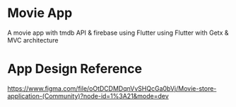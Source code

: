 # Movie App
A movie app with tmdb API & firebase using Flutter using Flutter with Getx & MVC architecture

# App Design Reference
https://www.figma.com/file/oOtDCDMDqnVvSHQcGa0bVj/Movie-store-application-(Community)?node-id=1%3A21&mode=dev
